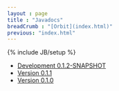 ```yaml
---
layout : page
title : "Javadocs"
breadCrumb : "[Orbit](index.html)"
previous: "index.html"
---
```

{% include JB/setup %}

* [Development 0.1.2-SNAPSHOT](apidocs/development)
* [Version 0.1.1](apidocs/0.1.1/)
* [Version 0.1.0](apidocs/0.1.0/)

